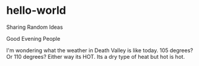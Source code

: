 # hello-world
Sharing Random Ideas

Good Evening People

I'm wondering what the weather in Death Valley is like today.
105 degrees? Or 110 degrees?
Either way its HOT. Its a dry type of heat but hot is hot. 
